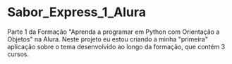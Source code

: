 # Sabor_Express_1_Alura
Parte 1 da Formação "Aprenda a programar em Python com Orientação a Objetos" na Alura. Neste projeto eu estou criando a minha "primeira" aplicação sobre o tema desenvolvido ao longo da formação, que contém 3 cursos.
